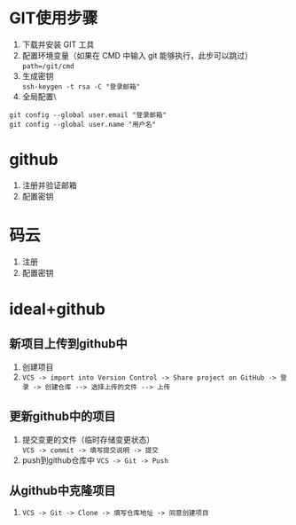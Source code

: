 # GIT使用步骤
1. 下载并安装 GIT 工具
2. 配置环境变量（如果在 CMD 中输入 git 能够执行，此步可以跳过）\
`path=/git/cmd`
3. 生成密钥\
`ssh-keygen -t rsa -C "登录邮箱"`
4. 全局配置\
```shell
git config --global user.email "登录邮箱"
git config --global user.name "用户名"
```

# github
1. 注册并验证邮箱
2. 配置密钥

# 码云
1. 注册
2. 配置密钥

# ideal+github
## 新项目上传到github中
1. 创建项目
2. `VCS -> import into Version Control -> Share project on GitHub -> 登录 -> 创建仓库 --> 选择上传的文件 --> 上传`
## 更新github中的项目
1. 提交变更的文件（临时存储变更状态）\
`VCS -> commit -> 填写提交说明 -> 提交`
2. push到github仓库中
`VCS -> Git -> Push`
## 从github中克隆项目
1. `VCS -> Git -> Clone -> 填写仓库地址 -> 同意创建项目`
